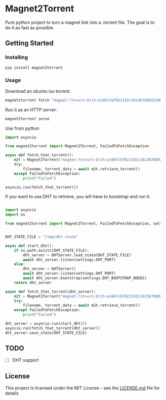 # Magnet2Torrent

Pure python project to turn a magnet link into a .torrent file.
The goal is to do it as fast as possible.

## Getting Started

### Installing

```bash
pip install magnet2torrent
```

### Usage

Download an ubuntu iso torrent.

```bash
magnet2torrent fetch "magnet:?xt=urn:btih:e2467cbf021192c241367b892230dc1e05c0580e&dn=ubuntu-19.10-desktop-amd64.iso&tr=https%3A%2F%2Ftorrent.ubuntu.com%2Fannounce&tr=https%3A%2F%2Fipv6.torrent.ubuntu.com%2Fannounce"
```

Run it as an HTTP server.


```bash
magnet2torrent serve
```


Use from python

```python
import asyncio

from magnet2torrent import Magnet2Torrent, FailedToFetchException

async def fetch_that_torrent():
    m2t = Magnet2Torrent("magnet:?xt=urn:btih:e2467cbf021192c241367b892230dc1e05c0580e&dn=ubuntu-19.10-desktop-amd64.iso&tr=https%3A%2F%2Ftorrent.ubuntu.com%2Fannounce&tr=https%3A%2F%2Fipv6.torrent.ubuntu.com%2Fannounce")
    try:
        filename, torrent_data = await m2t.retrieve_torrent()
    except FailedToFetchException:
        print("Failed")

asyncio.run(fetch_that_torrent())
```

If you want to use DHT to retrieve, you will have to bootstrap and run it.

```python

import asyncio
import os

from magnet2torrent import Magnet2Torrent, FailedToFetchException, settings


DHT_STATE_FILE = "/tmp/dht.state"

async def start_dht():
    if os.path.exists(DHT_STATE_FILE):
        dht_server = DHTServer.load_state(DHT_STATE_FILE)
        await dht_server.listen(settings.DHT_PORT)
    else:
        dht_server = DHTServer()
        await dht_server.listen(settings.DHT_PORT)
        await dht_server.bootstrap(settings.DHT_BOOTSTRAP_NODES)
    return dht_server

async def fetch_that_torrent(dht_server):
    m2t = Magnet2Torrent("magnet:?xt=urn:btih:e2467cbf021192c241367b892230dc1e05c0580e&dn=ubuntu-19.10-desktop-amd64.iso", dht_server=dht_server)
    try:
        filename, torrent_data = await m2t.retrieve_torrent()
    except FailedToFetchException:
        print("Failed")

dht_server = asyncio.run(start_dht())
asyncio.run(fetch_that_torrent(dht_server))
dht_server.save_state(DHT_STATE_FILE)
```

## TODO

- [ ] DHT support


## License

This project is licensed under the MIT License - see the [LICENSE.md](LICENSE.md) file for details

